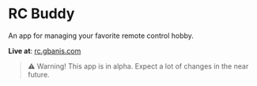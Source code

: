 # RC Buddy

An app for managing your favorite remote control hobby.

**Live at**: [rc.gbanis.com](https://rc.gbanis.com)

> ⚠ Warning! This app is in alpha. Expect a lot of changes in the near future.



